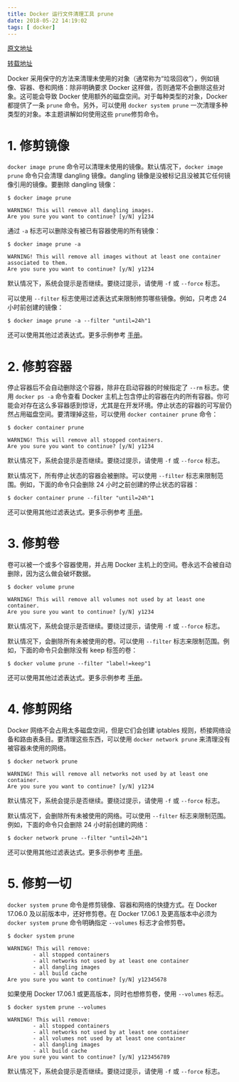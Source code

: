 ```yaml
---
title: Docker 运行文件清理工具 prune
date: 2018-05-22 14:19:02
tags: [ docker]
---
```


[原文地址](https://docs.docker.com/config/pruning/)

[转载地址](https://blog.csdn.net/kikajack/article/details/79514903)

Docker 采用保守的方法来清理未使用的对象（通常称为“垃圾回收”），例如镜像、容器、卷和网络：除非明确要求 Docker 这样做，否则通常不会删除这些对象。这可能会导致 Docker 使用额外的磁盘空间。对于每种类型的对象，Docker 都提供了一条 `prune` 命令。另外，可以使用 `docker system prune` 一次清理多种类型的对象。本主题讲解如何使用这些 `prune`修剪命令。

# 1. 修剪镜像

`docker image prune` 命令可以清理未使用的镜像。默认情况下，`docker image prune` 命令只会清理 dangling 镜像。dangling 镜像是没被标记且没被其它任何镜像引用的镜像。要删除 dangling 镜像：

```
$ docker image prune

WARNING! This will remove all dangling images.
Are you sure you want to continue? [y/N] y1234
```

通过 `-a` 标志可以删除没有被已有容器使用的所有镜像：

```
$ docker image prune -a

WARNING! This will remove all images without at least one container associated to them.
Are you sure you want to continue? [y/N] y1234
```

默认情况下，系统会提示是否继续。要绕过提示，请使用 `-f` 或 `--force` 标志。

可以使用 `--filter` 标志使用过滤表达式来限制修剪哪些镜像。例如，只考虑 24 小时前创建的镜像：

```
$ docker image prune -a --filter "until=24h"1
```

还可以使用其他过滤表达式。更多示例参考 [手册](https://docs.docker.com/engine/reference/commandline/image_prune/)。

# 2. 修剪容器

停止容器后不会自动删除这个容器，除非在启动容器的时候指定了 `--rm` 标志。使用 `docker ps -a` 命令查看 Docker 主机上包含停止的容器在内的所有容器。你可能会对存在这么多容器感到惊讶，尤其是在开发环境。停止状态的容器的可写层仍然占用磁盘空间。要清理掉这些，可以使用 `docker container prune` 命令：

```
$ docker container prune

WARNING! This will remove all stopped containers.
Are you sure you want to continue? [y/N] y1234
```

默认情况下，系统会提示是否继续。要绕过提示，请使用 `-f` 或 `--force` 标志。

默认情况下，所有停止状态的容器会被删除。可以使用 `--filter` 标志来限制范围。例如，下面的命令只会删除 24 小时之前创建的停止状态的容器：

```
$ docker container prune --filter "until=24h"1
```

还可以使用其他过滤表达式。更多示例参考 [手册](https://docs.docker.com/engine/reference/commandline/container_prune/)。

# 3. 修剪卷

卷可以被一个或多个容器使用，并占用 Docker 主机上的空间。卷永远不会被自动删除，因为这么做会破坏数据。

```
$ docker volume prune

WARNING! This will remove all volumes not used by at least one container.
Are you sure you want to continue? [y/N] y1234
```

默认情况下，系统会提示是否继续。要绕过提示，请使用 `-f` 或 `--force` 标志。

默认情况下，会删除所有未被使用的卷。可以使用 `--filter` 标志来限制范围。例如，下面的命令只会删除没有 keep 标签的卷：

```
$ docker volume prune --filter "label!=keep"1
```

还可以使用其他过滤表达式。更多示例参考 [手册](https://docs.docker.com/engine/reference/commandline/volume_prune/)。

# 4. 修剪网络

Docker 网络不会占用太多磁盘空间，但是它们会创建 iptables 规则，桥接网络设备和路由表条目。要清理这些东西，可以使用 `docker network prune` 来清理没有被容器未使用的网络。

```
$ docker network prune

WARNING! This will remove all networks not used by at least one container.
Are you sure you want to continue? [y/N] y1234
```

默认情况下，系统会提示是否继续。要绕过提示，请使用 `-f` 或 `--force` 标志。

默认情况下，会删除所有未被使用的网络。可以使用 `--filter` 标志来限制范围。例如，下面的命令只会删除 24 小时前创建的网络：

```
$ docker network prune --filter "until=24h"1
```

还可以使用其他过滤表达式。更多示例参考 [手册](https://docs.docker.com/engine/reference/commandline/network_prune/)。

# 5. 修剪一切

`docker system prune` 命令是修剪镜像、容器和网络的快捷方式。在 Docker 17.06.0 及以前版本中，还好修剪卷。在 Docker 17.06.1 及更高版本中必须为 `docker system prune` 命令明确指定 `--volumes` 标志才会修剪卷。

```
$ docker system prune

WARNING! This will remove:
        - all stopped containers
        - all networks not used by at least one container
        - all dangling images
        - all build cache
Are you sure you want to continue? [y/N] y12345678
```

如果使用 Docker 17.06.1 或更高版本，同时也想修剪卷，使用 `--volumes` 标志。

```
$ docker system prune --volumes

WARNING! This will remove:
        - all stopped containers
        - all networks not used by at least one container
        - all volumes not used by at least one container
        - all dangling images
        - all build cache
Are you sure you want to continue? [y/N] y123456789
```

默认情况下，系统会提示是否继续。要绕过提示，请使用 `-f` 或 `--force` 标志。

